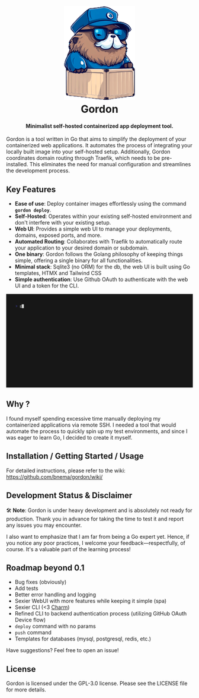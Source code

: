 <h1 align="center">
  <br>
 <img src="https://github.com/bnema/gordon/blob/main/internal/webui/public/assets/imgs/gordon-mascot-mq-trsp.png?raw=true" alt="Gordon" width="192">
  <br>
  Gordon
  <br>
</h1>

<h4 align="center">Minimalist self-hosted containerized app deployment tool.</h4>


Gordon is a tool written in Go that aims to simplify the deployment of your containerized web applications. It automates the process of integrating your locally built image into your self-hosted setup. Additionally, Gordon coordinates domain routing through Traefik, which needs to be pre-installed. This eliminates the need for manual configuration and streamlines the development process.

## **Key Features**

- **Ease of use**: Deploy container images effortlessly using the command **`gordon deploy`**.
- **Self-Hosted**: Operates within your existing self-hosted environment and don't interfere with your existing setup.
- **Web UI**: Provides a simple web UI to manage your deployments, domains, exposed ports, and more.
- **Automated Routing**: Collaborates with Traefik to automatically route your application to your desired domain or subdomain.
- **One binary**: Gordon follows the Golang philosophy of keeping things simple, offering a single binary for all functionalities.
- **Minimal stack**: Sqlite3 (no ORM) for the db, the web UI is built using Go templates, HTMX and Tailwind CSS
- **Simple authentication**: Use Github OAuth to authenticate with the web UI and a token for the CLI.

![Demo Deploy](assets/vhs/demo_deploy.gif?raw=true)


## **Why ?**

I found myself spending excessive time manually deploying my containerized applications via remote SSH. I needed a tool that would automate the process to quickly spin up my test environments, and since I was eager to learn Go, I decided to create it myself.

## **Installation / Getting Started / Usage**

For detailed instructions, please refer to the wiki:  <https://github.com/bnema/gordon/wiki/>


## **Development Status & Disclaimer**

🛠️ **Note**: Gordon is under heavy development and is absolutely not ready for production. Thank you in advance for taking the time to test it and report any issues you may encounter.

I also want to emphasize that I am far from being a Go expert yet. Hence, if you notice any poor practices, I welcome your feedback—respectfully, of course. It's a valuable part of the learning process!

## **Roadmap beyond 0.1**

- Bug fixes (obviously)
- Add tests
- Better error handling and logging
- Sexier WebUI with more features while keeping it simple (spa)
- Sexier CLI (<3 [Charm](https://github.com/charmbracelet))
- Refined CLI to backend authentication process (utilizing GitHub OAuth Device flow)
- `deploy` command with no params
- `push` command
- Templates for databases (mysql, postgresql, redis, etc.)

Have suggestions? Feel free to open an issue!

## **License**

Gordon is licensed under the GPL-3.0 license. Please see the LICENSE file for more details.
